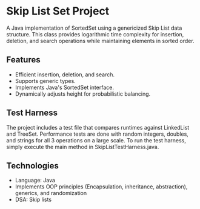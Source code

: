 # Skip List Set Project
A Java implementation of SortedSet using a genericized Skip List data structure. This class provides logarithmic time complexity for insertion, deletion, and search operations while maintaining elements in sorted order.

## Features
- Efficient insertion, deletion, and search.
- Supports generic types.
- Implements Java's SortedSet interface.
- Dynamically adjusts height for probabilistic balancing. 

## Test Harness
The project includes a test file that compares runtimes against LinkedList and TreeSet. Performance tests are done with random integers, doubles, and strings for all 3 operations on a large scale. To run the test harness, simply execute the main method in SkipListTestHarness.java.

## Technologies
- Language: Java
- Implements OOP principles (Encapsulation, inheritance, abstraction), generics, and randomization
- DSA: Skip lists

